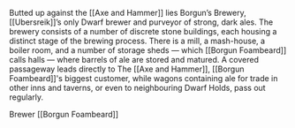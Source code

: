 Butted up against the [[Axe and Hammer]] lies Borgun’s Brewery, [[Ubersreik]]’s only Dwarf brewer and purveyor of strong, dark ales. The brewery consists of a number of discrete stone buildings, each housing a distinct stage of the brewing process. There is a mill, a mash-house, a boiler room, and a number of storage sheds — which [[Borgun Foambeard]] calls halls — where barrels of ale are stored and matured. A covered passageway leads directly to The [[Axe and Hammer]], [[Borgun Foambeard]]'s biggest customer, while wagons containing ale for trade in other inns and taverns, or even to neighbouring Dwarf Holds, pass out regularly.

Brewer [[Borgun Foambeard]]